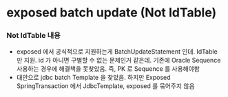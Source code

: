 # exposed batch update (Not IdTable)

### Not IdTable 내용
- exposed 에서 공식적으로 지원하는게 BatchUpdateStatement 인데. IdTable 만 지원. id 가 아니면 구별할 수 없는 문제인거 같은데. 기존에 Oracle Sequence 사용하는 경우에 해결책을 못찾았음. 즉, PK 로 Sequence 를 사용해야함
- 대안으로 jdbc batch Template 을 찾았음. 하지만 Exposed SpringTransaction 에서 JdbcTemplate, exposed 를 묶어주지 않음

